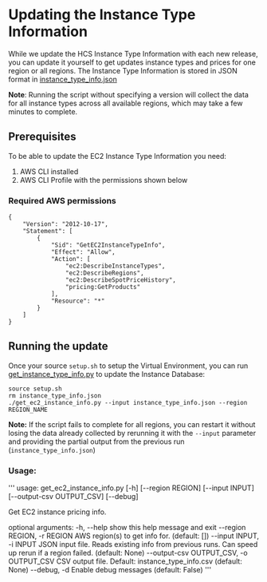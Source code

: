 # Updating the Instance Type Information

While we update the HCS Instance Type Information with each new release, you can update it yourself to get updates instance types and prices for one region or all regions.
The Instance Type Information is stored in JSON format in  [instance_type_info.json](https://github.com/aws-samples/hpc-cost-simulator/blob/main/instance_type_info.json)

**Note**: Running the script without specifying a version will collect the data for all instance types across all available regions, which may take a few minutes to complete.


## Prerequisites

To be able to update the EC2 Instance Type Information you need:
1. AWS CLI installed
2. AWS CLI Profile with the permissions shown below

### Required AWS permissions 

```
{
    "Version": "2012-10-17",
    "Statement": [
        {
            "Sid": "GetEC2InstanceTypeInfo",
            "Effect": "Allow",
            "Action": [
                "ec2:DescribeInstanceTypes",
                "ec2:DescribeRegions",
                "ec2:DescribeSpotPriceHistory",
                "pricing:GetProducts"
            ],
            "Resource": "*"
        }
    ]
}
```


## Running the update

Once your source `setup.sh` to setup the Virtual Environment, you can run  [get_instance_type_info.py](https://github.com/aws-samples/hpc-cost-simulator/blob/main/EC2InstanceTypeInfoPkg/get_ec2_instance_info.py) to update the Instance Database:

```
source setup.sh
rm instance_type_info.json
./get_ec2_instance_info.py --input instance_type_info.json --region REGION_NAME
```

**Note:** If the script fails to complete for all regions, you can restart it without losing the data already collected by rerunning it with the `--input` parameter and providing the partial output from the previous run (`instance_type_info.json`)


### Usage:

'''
usage: get_ec2_instance_info.py [-h] [--region REGION] [--input INPUT]
                                [--output-csv OUTPUT_CSV] [--debug]

Get EC2 instance pricing info.

optional arguments:
  -h, --help            show this help message and exit
  --region REGION, -r REGION
                        AWS region(s) to get info for. (default: [])
  --input INPUT, -i INPUT
                        JSON input file. Reads existing info from previous
                        runs. Can speed up rerun if a region failed. (default:
                        None)
  --output-csv OUTPUT_CSV, -o OUTPUT_CSV
                        CSV output file. Default: instance_type_info.csv
                        (default: None)
  --debug, -d           Enable debug messages (default: False)
'''





